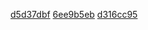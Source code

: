 [d5d37dbf](../../pieces/d5d37dbf)
[6ee9b5eb](../../pieces/6ee9b5eb)
[d316cc95](../../pieces/d316cc95)
